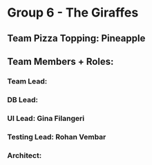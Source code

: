 # Group 6 - The Giraffes
## Team Pizza Topping: Pineapple
## Team Members + Roles:
### Team Lead:
### DB Lead:
### UI Lead: Gina Filangeri
### Testing Lead: Rohan Vembar
### Architect:
